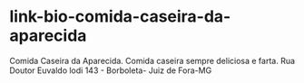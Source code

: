 # link-bio-comida-caseira-da-aparecida
 Comida Caseira da Aparecida. Comida caseira sempre deliciosa e farta.  Rua Doutor Euvaldo lodi 143 - Borboleta- Juiz de Fora-MG
